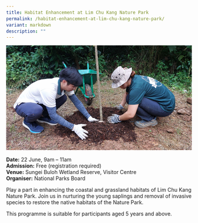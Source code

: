 ```yaml
---
title: Habitat Enhancement at Lim Chu Kang Nature Park
permalink: /habitat-enhancement-at-lim-chu-kang-nature-park/
variant: markdown
description: ""
---
```

![Lim Chu Kang - Habitat Enhancement](/images/Others/Lim_Chu_Kang_habitat_enhancement_1.jpg)

**Date:** 22 June, 9am – 11am<br>
**Admission:** Free (registration required) <br>
**Venue:** Sungei Buloh Wetland Reserve, Visitor Centre<br>
**Organiser:** National Parks Board

Play a part in enhancing the coastal and grassland habitats of Lim Chu Kang Nature Park. Join us in nurturing the young saplings and removal of invasive species to restore the native habitats of the Nature Park.&nbsp;

This programme is suitable for participants aged 5 years and above.


<a class="btn-link" target="_blank" href="https://beta.nparks.gov.sg/visit/events/event-detail/SBLCK02/315_Habitat-Enhancement-at-Lim-Chu-Kang-Nature-Park">
	<img src="/images/gogreensg_website-32.png">
</a>

<style>
	.btn-link {
		display: none;
	}
	a.btn-link[target="_blank"]:after {
	display: none;
}
	.btn-link > img {
		width: 100%;
	}
</style>